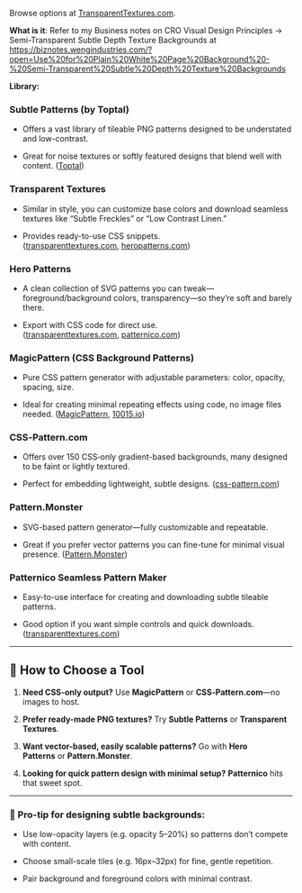 Browse options at [TransparentTextures.com](https://www.transparenttextures.com/).

**What is it**: Refer to my Business notes on CRO Visual Design Principles -> Semi-Transparent Subtle Depth Texture Backgrounds at https://biznotes.wengindustries.com/?open=Use%20for%20Plain%20White%20Page%20Background%20-%20Semi-Transparent%20Subtle%20Depth%20Texture%20Backgrounds

**Library:**

### **Subtle Patterns (by Toptal)**

- Offers a vast library of tileable PNG patterns designed to be understated and low-contrast.
    
- Great for noise textures or softly featured designs that blend well with content. ([Toptal](https://www.toptal.com/designers/subtlepatterns/?utm_source=chatgpt.com "Subtle Patterns | Free textures for your next web project - Toptal"))
    

### **Transparent Textures**

- Similar in style, you can customize base colors and download seamless textures like “Subtle Freckles” or “Low Contrast Linen.”
    
- Provides ready-to-use CSS snippets. ([transparenttextures.com](https://www.transparenttextures.com/?utm_source=chatgpt.com "Transparent Textures"), [heropatterns.com](https://heropatterns.com/?utm_source=chatgpt.com "Hero Patterns | Free repeatable SVG background patterns for your ..."))
    

### **Hero Patterns**

- A clean collection of SVG patterns you can tweak—foreground/background colors, transparency—so they’re soft and barely there.
    
- Export with CSS code for direct use. ([transparenttextures.com](https://www.transparenttextures.com/?utm_source=chatgpt.com "Transparent Textures"), [patternico.com](https://patternico.com/?utm_source=chatgpt.com "Seamless Pattern Maker - Create Unique Backgrounds For Free"))
    

### **MagicPattern (CSS Background Patterns)**

- Pure CSS pattern generator with adjustable parameters: color, opacity, spacing, size.
    
- Ideal for creating minimal repeating effects using code, no image files needed. ([MagicPattern](https://www.magicpattern.design/tools/css-backgrounds?utm_source=chatgpt.com "CSS Background Patterns by MagicPattern"), [10015.io](https://10015.io/tools/css-background-pattern-generator?utm_source=chatgpt.com "CSS Background Pattern Generator Online - 10015 Tools"))
    

### **CSS‑Pattern.com**

- Offers over 150 CSS‑only gradient-based backgrounds, many designed to be faint or lightly textured.
    
- Perfect for embedding lightweight, subtle designs. ([css-pattern.com](https://css-pattern.com/?utm_source=chatgpt.com "CSS Pattern: Fancy backgrounds with CSS gradients"))
    

### **Pattern.Monster**

- SVG-based pattern generator—fully customizable and repeatable.
    
- Great if you prefer vector patterns you can fine-tune for minimal visual presence. ([Pattern.Monster](https://pattern.monster/?utm_source=chatgpt.com "Pattern Monster - SVG Pattern Generator"))
    

### **Patternico Seamless Pattern Maker**

- Easy-to-use interface for creating and downloading subtle tileable patterns.
    
- Good option if you want simple controls and quick downloads. ([transparenttextures.com](https://www.transparenttextures.com/?utm_source=chatgpt.com "Transparent Textures"))


---

## 🎨 How to Choose a Tool

1. **Need CSS-only output?** Use **MagicPattern** or **CSS‑Pattern.com**—no images to host.
    
2. **Prefer ready-made PNG textures?** Try **Subtle Patterns** or **Transparent Textures**.
    
3. **Want vector-based, easily scalable patterns?** Go with **Hero Patterns** or **Pattern.Monster**.
    
4. **Looking for quick pattern design with minimal setup?** **Patternico** hits that sweet spot.
    

---

### 🔧 Pro-tip for designing subtle backgrounds:

- Use low-opacity layers (e.g. opacity 5–20%) so patterns don’t compete with content.
    
- Choose small-scale tiles (e.g. 16px–32px) for fine, gentle repetition.
    
- Pair background and foreground colors with minimal contrast.